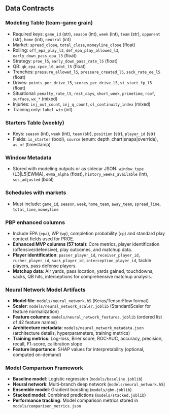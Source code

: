 ## Data Contracts

### Modeling Table (team-game grain)

- Required keys: `game_id` (str), `season` (int), `week` (int), `team` (str), `opponent` (str), `home` (int), `neutral` (int)
- Market: `spread_close`, `total_close`, `moneyline_close` (float)
- Rolling: `off_epa_play_l3`, `def_epa_play_allowed_l3`, `early_down_pass_epa_l3` (float)
- Strategy: `proe_l5`, `early_down_pass_rate_l5` (float)
- QB: `qb_epa_cpoe_l6`, `adot_l5` (float)
- Trenches: `pressure_allowed_l5`, `pressure_created_l5`, `sack_rate_oe_l5` (float)
- Drives: `points_per_drive_l5`, `scores_per_drive_l5`, `st_start_fp_l5` (float)
- Situational: `penalty_rate_l5`, `rest_days`, `short_week`, `primetime`, `roof`, `surface`, `wx_*` (mixed)
- Injuries: `inj_out_count`, `inj_q_count`, `ol_continuity_index` (mixed)
- Training only: `label_win` (int)

### Starters Table (weekly)

- Keys: `season` (int), `week` (int), `team` (str), `position` (str), `player_id` (str)
- Fields: `is_starter` (bool), `source` (enum: depth_chart|snaps|override), `as_of` (timestamp)

### Window Metadata

- Stored with modeling outputs or as sidecar JSON: `window_type` (L3|L5|EWMA), `ewma_alpha` (float), `history_weeks_available` (int), `sos_adjusted` (bool)

### Schedules with markets

- Must include: `game_id`, `season`, `week`, `home_team`, `away_team`, `spread_line`, `total_line`, `moneyline`

### PBP enhanced columns

- Include EPA (`epa`), WP (`wp`), completion probability (`cp`) and standard play context fields used for PROE.
- **Enhanced MVP columns (57 total)**: Core metrics, player identification (offensive/defensive), play outcomes, and matchup data.
- **Player identification**: `passer_player_id`, `receiver_player_id`, `rusher_player_id`, `sack_player_id`, `interception_player_id`, tackle players, pass defense players.
- **Matchup data**: Air yards, pass location, yards gained, touchdowns, sacks, QB hits, interceptions for comprehensive matchup analysis.

### Neural Network Model Artifacts

- **Model file**: `models/neural_network.h5` (Keras/TensorFlow format)
- **Scaler**: `models/neural_network_scaler.joblib` (StandardScaler for feature normalization)
- **Feature columns**: `models/neural_network_features.joblib` (ordered list of 42 feature names)
- **Architecture metadata**: `models/neural_network_metadata.json` (architecture details, hyperparameters, training metrics)
- **Training metrics**: Log-loss, Brier score, ROC-AUC, accuracy, precision, recall, F1-score, calibration slope
- **Feature importance**: SHAP values for interpretability (optional, computed on-demand)

### Model Comparison Framework

- **Baseline model**: Logistic regression (`models/baseline.joblib`)
- **Neural network**: Multi-branch deep network (`models/neural_network.h5`)
- **Ensemble model**: Gradient boosting (`models/gbm.joblib`)
- **Stacked model**: Combined predictions (`models/stacked.joblib`)
- **Performance tracking**: Model comparison metrics stored in `models/comparison_metrics.json`


